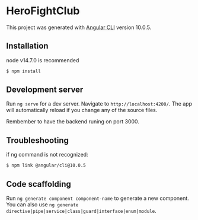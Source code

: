 # HeroFightClub

This project was generated with [Angular CLI](https://github.com/angular/angular-cli) version 10.0.5.

## Installation

node v14.7.0 is recommended

```bash
$ npm install
```

## Development server

Run `ng serve` for a dev server. Navigate to `http://localhost:4200/`. The app will automatically reload if you change any of the source files.

Rembember to have the backend runing on port 3000.

## Troubleshooting

if ng command is not recognized:

```bash
$ npm link @angular/cli@10.0.5
```

## Code scaffolding

Run `ng generate component component-name` to generate a new component. You can also use `ng generate directive|pipe|service|class|guard|interface|enum|module`.

